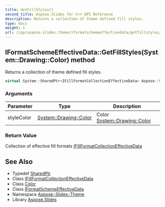 ```yaml
---
title: GetFillStyles()
second_title: Aspose.Slides for C++ API Reference
description: Returns a collection of theme defined fill styles.
type: docs
weight: 1
url: /cpp/aspose.slides.theme/iformatschemeeffectivedata/getfillstyles/
---
```

## IFormatSchemeEffectiveData::GetFillStyles(System::Drawing::Color) method


Returns a collection of theme defined fill styles.

```cpp
virtual System::SharedPtr<IFillFormatCollectionEffectiveData> Aspose::Slides::Theme::IFormatSchemeEffectiveData::GetFillStyles(System::Drawing::Color styleColor)=0
```


### Arguments

| Parameter | Type | Description |
| --- | --- | --- |
| styleColor | [System::Drawing::Color](../../../system.drawing/color/) | Color [System::Drawing::Color](../../../system.drawing/color/) |

### Return Value

Collection of effective fill formats [IFillFormatCollectionEffectiveData](../../ifillformatcollectioneffectivedata/)

## See Also

* Typedef [SharedPtr](../../system/sharedptr/)
* Class [IFillFormatCollectionEffectiveData](../ifillformatcollectioneffectivedata/)
* Class [Color](../../system.drawing/color/)
* Class [IFormatSchemeEffectiveData](./)
* Namespace [Aspose::Slides::Theme](../)
* Library [Aspose.Slides](../../)